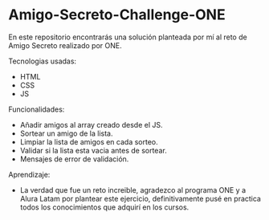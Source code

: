 # Amigo-Secreto-Challenge-ONE
En este repositorio encontrarás una solución planteada por mí al reto de Amigo Secreto realizado por ONE.

Tecnologias usadas:
- HTML
- CSS
- JS

Funcionalidades:
- Añadir amigos al array creado desde el JS.
- Sortear un amigo de la lista.
- Limpiar la lista de amigos en cada sorteo.
- Validar si la lista esta vacia antes de sortear.
- Mensajes de error de validación.

Aprendizaje:
- La verdad que fue un reto increible, agradezco al programa ONE y a Alura Latam por plantear este ejercicio, definitivamente pusé en practica todos los conocimientos que adquirí en los cursos.
